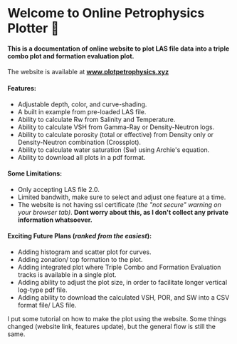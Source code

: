 # Welcome to Online Petrophysics Plotter :wave:

#### This is a documentation of online website to plot LAS file data into a triple combo plot and formation evaluation plot.

The website is available at __www.plotpetrophysics.xyz__ 

#### Features:
- Adjustable depth, color, and curve-shading.
- A built in example from pre-loaded LAS file.
- Ability to calculate Rw from Salinity and Temperature.
- Ability to calculate VSH from Gamma-Ray or Density-Neutron logs.
- Ability to calculate porosity (total or effective) from Density only or Density-Neutron combination (Crossplot).
- Ability to calculate water saturation (Sw) using Archie's equation. 
- Ability to download all plots in a pdf format. 

#### Some Limitations:
- Only accepting LAS file 2.0.
- Limited bandwith, make sure to select and adjust one feature at a time.
- The website is not having ssl certificate _(the "not secure" warning on your browser tab)_. __Dont worry about this, as I don't collect any private information whatsoever.__

#### Exciting Future Plans (_ranked from the easiest_):
- Adding histogram and scatter plot for curves.
- Adding zonation/ top formation to the plot.
- Adding integrated plot where Triple Combo and Formation Evaluation tracks is available in a single plot.
- Adding ability to adjust the plot size, in order to facilitate longer vertical log-type pdf file.
- Adding ability to download the calculated VSH, POR, and SW into a CSV format file/ LAS file.


I put some tutorial on how to make the plot using the website. Some things changed (website link, features update), but the general flow is still the same. 


